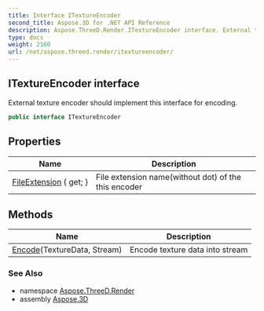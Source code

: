 ```yaml
---
title: Interface ITextureEncoder
second_title: Aspose.3D for .NET API Reference
description: Aspose.ThreeD.Render.ITextureEncoder interface. External texture encoder should implement this interface for encoding
type: docs
weight: 2160
url: /net/aspose.threed.render/itextureencoder/
---
```

## ITextureEncoder interface

External texture encoder should implement this interface for encoding.

```csharp
public interface ITextureEncoder
```

## Properties

| Name | Description |
| --- | --- |
| [FileExtension](../../aspose.threed.render/itextureencoder/fileextension/) { get; } | File extension name(without dot) of the this encoder |

## Methods

| Name | Description |
| --- | --- |
| [Encode](../../aspose.threed.render/itextureencoder/encode/)(TextureData, Stream) | Encode texture data into stream |

### See Also

* namespace [Aspose.ThreeD.Render](../../aspose.threed.render/)
* assembly [Aspose.3D](../../)


